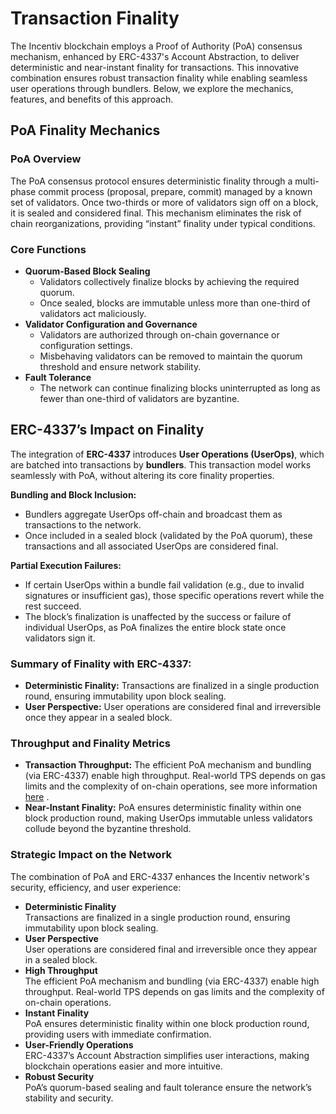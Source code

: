 

# Transaction Finality

The Incentiv blockchain employs a Proof of Authority (PoA) consensus mechanism, enhanced by ERC-4337's Account Abstraction, to deliver deterministic and near-instant finality for transactions. This innovative combination ensures robust transaction finality while enabling seamless user operations through bundlers. Below, we explore the mechanics, features, and benefits of this approach.

## PoA Finality Mechanics

### PoA Overview

The PoA consensus protocol ensures deterministic finality through a multi-phase commit process (proposal, prepare, commit) managed by a known set of validators. Once two-thirds or more of validators sign off on a block, it is sealed and considered final. This mechanism eliminates the risk of chain reorganizations, providing “instant” finality under typical conditions.

### Core Functions

* **Quorum-Based Block Sealing**
  * Validators collectively finalize blocks by achieving the required quorum.
  * Once sealed, blocks are immutable unless more than one-third of validators act maliciously.
* **Validator Configuration and Governance**
  * Validators are authorized through on-chain governance or configuration settings.
  * Misbehaving validators can be removed to maintain the quorum threshold and ensure network stability.
* **Fault Tolerance**
  * The network can continue finalizing blocks uninterrupted as long as fewer than one-third of validators are byzantine.

## ERC-4337’s Impact on Finality

The integration of **ERC-4337** introduces **User Operations (UserOps)**, which are batched into transactions by **bundlers**. This transaction model works seamlessly with PoA, without altering its core finality properties.

**Bundling and Block Inclusion:**

* Bundlers aggregate UserOps off-chain and broadcast them as transactions to the network.
* Once included in a sealed block (validated by the PoA quorum), these transactions and all associated UserOps are considered final.

**Partial Execution Failures:**

* If certain UserOps within a bundle fail validation (e.g., due to invalid signatures or insufficient gas), those specific operations revert while the rest succeed.
* The block’s finalization is unaffected by the success or failure of individual UserOps, as PoA finalizes the entire block state once validators sign it.

### Summary of Finality with ERC-4337:

* **Deterministic Finality:** Transactions are finalized in a single production round, ensuring immutability upon block sealing.
* **User Perspective:** User operations are considered final and irreversible once they appear in a sealed block.

### Throughput and Finality Metrics

* **Transaction Throughput:** The efficient PoA mechanism and bundling (via ERC-4337) enable high throughput. Real-world TPS depends on gas limits and the complexity of on-chain operations, see more information [here](https://slite.com/api/public/notes/t4qifYh2J0vPzt/redirect) .
* **Near-Instant Finality:** PoA ensures deterministic finality within one block production round, making UserOps immutable unless validators collude beyond the byzantine threshold.

### Strategic Impact on the Network

The combination of PoA and ERC-4337 enhances the Incentiv network's security, efficiency, and user experience:

* **Deterministic Finality**\
  Transactions are finalized in a single production round, ensuring immutability upon block sealing.
* **User Perspective**\
  User operations are considered final and irreversible once they appear in a sealed block.
* **High Throughput**\
  The efficient PoA mechanism and bundling (via ERC-4337) enable high throughput. Real-world TPS depends on gas limits and the complexity of on-chain operations.
* **Instant Finality**\
  PoA ensures deterministic finality within one block production round, providing users with immediate confirmation.
* **User-Friendly Operations**\
  ERC-4337’s Account Abstraction simplifies user interactions, making blockchain operations easier and more intuitive.
* **Robust Security**\
  PoA’s quorum-based sealing and fault tolerance ensure the network’s stability and security.

          